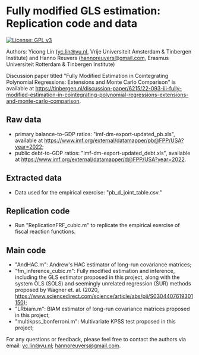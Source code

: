 # Fully modified GLS estimation: Replication code and data
<!-- badges: start -->
[![License: GPL v3](https://img.shields.io/badge/License-GPLv3-blue.svg)](https://www.gnu.org/licenses/gpl-3.0)
<!-- badges: end -->

Authors: Yicong Lin (yc.lin@vu.nl, Vrije Universiteit Amsterdam & Tinbergen Institute) and Hanno Reuvers (hannoreuvers@gmail.com, Erasmus Universiteit Rotterdam & Tinbergen Institute)

Discussion paper titled "Fully Modified Estimation in Cointegrating Polynomial Regressions: Extensions and Monte Carlo Comparison" is available at https://tinbergen.nl/discussion-paper/6215/22-093-iii-fully-modified-estimation-in-cointegrating-polynomial-regressions-extensions-and-monte-carlo-comparison.  

## Raw data
- primary balance-to-GDP ratios: "imf-dm-export-updated_pb.xls", available at https://www.imf.org/external/datamapper/pb@FPP/USA?year=2022;
- public debt-to-GDP ratios: "imf-dm-export-updated_debt.xls", available at https://www.imf.org/external/datamapper/d@FPP/USA?year=2022.

## Extracted data
- Data used for the empirical exercise: "pb_d_joint_table.csv."

## Replication code
- Run "ReplicationFRF_cubic.m" to replicate the empirical exercise of fiscal reaction functions.

## Main code
- "AndHAC.m": Andrew's HAC estimator of long-run covariance matrices;
- "fm_inference_cubic.m": Fully modified estimation and inference, including the GLS estimator proposed in this project, along with the system OLS (SOLS) and seemingly unrelated regression (SUR) methods proposed by Wagner et. al. (2020, https://www.sciencedirect.com/science/article/abs/pii/S0304407619301150);  
- "LRbiam.m": BIAM estimator of long-run covariance matrices proposed in this project;
- "multikpss_bonferroni.m": Multivariate KPSS test proposed in this project;




For any questions or feedback, please feel free to contact the authors via email: 
yc.lin@vu.nl;
hannoreuvers@gmail.com.
